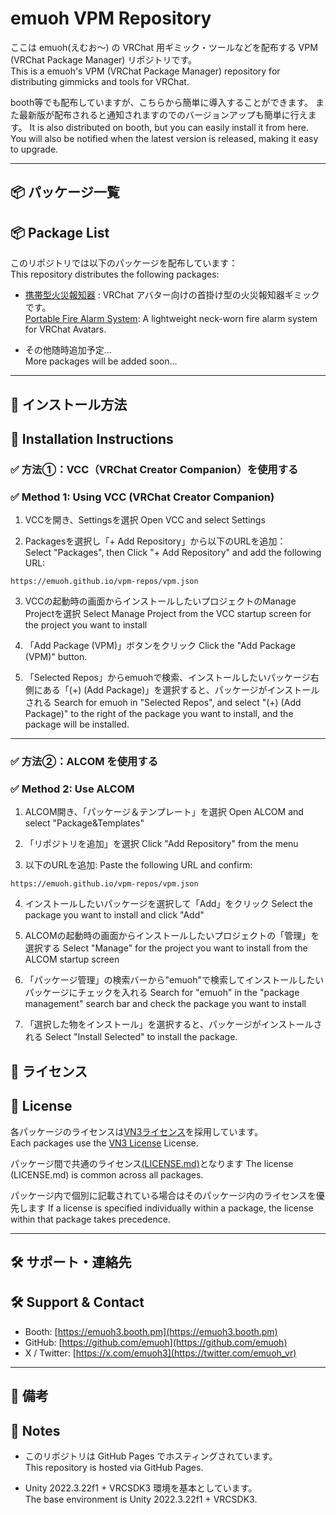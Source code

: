 

# emuoh VPM Repository
ここは emuoh(えむお～) の VRChat 用ギミック・ツールなどを配布する VPM (VRChat Package Manager) リポジトリです。  
This is a emuoh's VPM (VRChat Package Manager) repository for distributing gimmicks and tools for VRChat.

booth等でも配布していますが、こちらから簡単に導入することができます。 
また最新版が配布されると通知されますのでのバージョンアップも簡単に行えます。 
It is also distributed on booth, but you can easily install it from here. 
You will also be notified when the latest version is released, making it easy to upgrade.

---

## 📦 パッケージ一覧  
## 📦 Package List

このリポジトリでは以下のパッケージを配布しています：  
This repository distributes the following packages:

- [携帯型火災報知器](https://github.com/emuoh/PortableFireAlarmSystem/tree/main) : VRChat アバター向けの首掛け型の火災報知器ギミックです。  
  [Portable Fire Alarm System](https://github.com/emuoh/PortableFireAlarmSystem/tree/main/EN_README.md): A lightweight neck-worn fire alarm system for VRChat Avatars.

- その他随時追加予定...  
  More packages will be added soon...

---

## 🧩 インストール方法  
## 🧩 Installation Instructions

### ✅ 方法①：VCC（VRChat Creator Companion）を使用する  
### ✅ Method 1: Using VCC (VRChat Creator Companion)

1. VCCを開き、Settingsを選択 
   Open VCC and select Settings

2. Packagesを選択し「+ Add Repository」から以下のURLを追加：  
   Select "Packages", then Click "+ Add Repository" and add the following URL:

```
https://emuoh.github.io/vpm-repos/vpm.json
```

3. VCCの起動時の画面からインストールしたいプロジェクトのManage Projectを選択 
    Select Manage Project from the VCC startup screen for the project you want to install

4. 「Add Package (VPM)」ボタンをクリック 
    Click the "Add Package (VPM)" button.  

5. 「Selected Repos」からemuohで検索、インストールしたいパッケージ右側にある「(+) (Add Package)」を選択すると、パッケージがインストールされる 
    Search for emuoh in "Selected Repos", and select "(+) (Add Package)" to the right of the package you want to install, and the package will be installed.


---

### ✅ 方法②：ALCOM を使用する  
### ✅ Method 2: Use ALCOM

1. ALCOM開き、「パッケージ＆テンプレート」を選択 
   Open ALCOM and select "Package&Templates"
   
2. 「リポジトリを追加」を選択 
   Click "Add Repository" from the menu
   
3. 以下のURLを追加:
   Paste the following URL and confirm:

```
https://emuoh.github.io/vpm-repos/vpm.json
```

4. インストールしたいパッケージを選択して「Add」をクリック 
    Select the package you want to install and click "Add"

5. ALCOMの起動時の画面からインストールしたいプロジェクトの「管理」を選択する 
    Select "Manage" for the project you want to install from the ALCOM startup screen

6. 「パッケージ管理」の検索バーから"emuoh"で検索してインストールしたいパッケージにチェックを入れる 
    Search for "emuoh" in the "package management" search bar and check the package you want to install

7. 「選択した物をインストール」を選択すると、パッケージがインストールされる 
    Select "Install Selected" to install the package.


## 📜 ライセンス  
## 📜 License

各パッケージのライセンスは[VN3ライセンス](https://www.vn3.org/)を採用しています。  
Each packages use the [VN3 License](https://www.vn3.org/) License.

パッケージ間で共通のライセンス[(LICENSE.md)](https://github.com/emuoh/vpm-repos/blob/main/LICENSE.md)となります 
The license (LICENSE.md) is common across all packages.

パッケージ内で個別に記載されている場合はそのパッケージ内のライセンスを優先します 
If a license is specified individually within a package, the license within that package takes precedence.

---

## 🛠 サポート・連絡先  
## 🛠 Support & Contact

- Booth: [https://emuoh3.booth.pm](https://emuoh3.booth.pm)  
- GitHub: [https://github.com/emuoh](https://github.com/emuoh)  
- X / Twitter: [https://x.com/emuoh3](https://twitter.com/emuoh_vr)

---

## 🧷 備考  
## 🧷 Notes

- このリポジトリは GitHub Pages でホスティングされています。  
  This repository is hosted via GitHub Pages.

- Unity 2022.3.22f1 + VRCSDK3 環境を基本としています。  
  The base environment is Unity 2022.3.22f1 + VRCSDK3.
